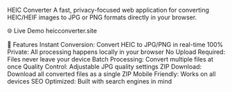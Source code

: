 HEIC Converter
A fast, privacy-focused web application for converting HEIC/HEIF images to JPG or PNG formats directly in your browser.

🌐 Live Demo
heicconverter.site

🚀 Features
Instant Conversion: Convert HEIC to JPG/PNG in real-time
100% Private: All processing happens locally in your browser
No Upload Required: Files never leave your device
Batch Processing: Convert multiple files at once
Quality Control: Adjustable JPG quality settings
ZIP Download: Download all converted files as a single ZIP
Mobile Friendly: Works on all devices
SEO Optimized: Built with search engines in mind